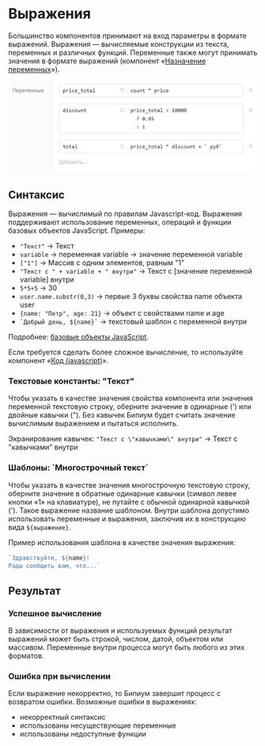 # Выражения

Большинство компонентов принимают на вход параметры в формате выражений. Выражения — вычисляемые конструкции из текста, переменных и различных функций. Переменные также могут принимать значения в формате выражений (компонент «[Назначение переменных](components/variables.md)»).

![](../.gitbook/assets/vars2.png)

## Синтаксис

Выражения — вычислимый по правилам Javascript-код. Выражения поддерживают использование переменных, операций и функции базовых объектов JavaScript. Примеры:

* `"Текст"` → Текст
* `variable` → переменная variable → значение переменной variable
* `["1"]` → Массив с одним элементов, равным "1"
* `"Текст с " + variable + " внутри"` → Текст с \[значение переменной variable] внутри
* `5*5+5` → 30
* `user.name.substr(0,3)` → первые 3 буквы свойства name объекта user
* `{name: "Петр", age: 21}` → объект с свойствами name и age
* `` `Добрый день, ${name}` `` → текстовый шаблон с переменной внутри

Подробнее: [базовые объекты JavaScript](https://developer.mozilla.org/ru/docs/Web/JavaScript/Reference/Global\_Objects).

Если требуется сделать более сложное вычисление, то используйте компонент «[Код (javascript)](components/code.md)».

### Текстовые константы: "Текст"

Чтобы указать в качестве значения свойства компонента или значения переменной текстовую строку, оберните значение в одинарные (') или двойные кавычки ("). Без кавычек Бипиум будет считать значение вычислимым выражением и пытаться исполнить.

Экранирование кавычек: `"Текст с \"кавычками\" внутри"` → Текст с "кавычками" внутри

### Шаблоны: \`Многострочный текст\`

Чтобы указать в качестве значения многострочную текстовую строку, оберните значение в обратные одинарные кавычки (символ левее кнопки «1» на клавиатуре), не путайте с обычной одинарной кавычкой ('). Такое выражение название шаблоном. Внутри шаблона допустимо использовать переменные и выражения, заключив их в конструкцию вида `${выражение}`.

Пример использования шаблона в качестве значения выражения:

```javascript
`Здравствуйте, ${name}!
Рады сообщить вам, что...`
```

## **Результат**

### Успешное вычисление

В зависимости от выражения и используемых функций результат выражений может быть строкой, числом, датой, объектом или массивом. Переменные внутри процесса могут быть любого из этих форматов.

### Ошибка при вычислении

Если выражение некорректно, то Бипиум завершит процесс с возвратом ошибки. Возможные ошибки в выражениях:

* некорректный синтаксис
* использованы несуществующие переменные
* использованы недоступные функции
